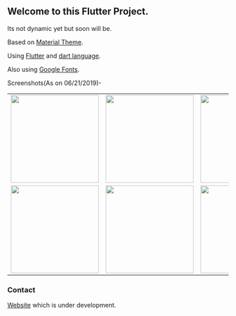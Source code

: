 ## Welcome to this Flutter Project.

Its not dynamic yet but soon will be.

Based on [Material Theme](https://material.io/).

Using [Flutter](https://flutter.dev/) and [dart language](https://dart.dev/).

Also using [Google Fonts](https://fonts.google.com/).

Screenshots(As on 06/21/2019)-

<div style="text-align: center">
  <table>
    <tr>
      <td style="text-align: center">
      <img src="https://i.imgur.com/JSTyw0E.png" width="200"/>
      </td>
      <td style="text-align: center">
      <img src="https://i.imgur.com/SQB4Fl1.png" width="200"/>
      </td>
      <td style="text-align: center">
      <img src="https://i.imgur.com/gPey9iW.png" width="200"/>
      </td>
      <td style="text-align: center">
      <img src="https://i.imgur.com/CUD74fs.png" width="200"/>
      </td>
    </tr>
    <tr>
      <td style="text-align: center">
      <img src="https://i.imgur.com/QVJIFly.png" width="200"/>
      </td>
      <td style="text-align: center">
      <img src="https://i.imgur.com/LbWN7dz.png" width="200"/>
      </td>
      <td style="text-align: center">
      <img src="https://i.imgur.com/67bBVdN.png" width="200"/>
      </td>
      <td style="text-align: center">
      <img src="https://i.imgur.com/aCdz43b.png" width="200"/>
      </td>
    </tr>
  </table>
</div>

### Contact
[Website](https://ashishs2205.github.io/Website/) which is under development.
